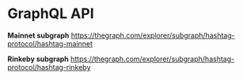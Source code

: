 # GraphQL API

**Mainnet subgraph**
https://thegraph.com/explorer/subgraph/hashtag-protocol/hashtag-mainnet

**Rinkeby subgraph**
https://thegraph.com/explorer/subgraph/hashtag-protocol/hashtag-rinkeby
